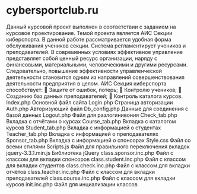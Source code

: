 # cybersportclub.ru
Данный курсовой проект выполнен в соответствии с заданием на курсовое проектирование. Темой проекта является АИС Секции киберспорта. В данной работе рассматривается удобная форма обслуживания учеников секции. Система регламентирует учеников и преподавателей.
В современных условиях эффективное управление представляет собой ценный ресурс организации, наряду с финансовыми, материальными, человеческими и другими ресурсами. Следовательно, повышение эффективности управленческой деятельности становится одним из направлений совершенствования деятельности предприятия в целом. 
АИС Секция киберспорта способствует:
	Защите от ошибок, потерь;
	Контролю учеников;
	Созданию баз данных преподавателей;
	Контроль каталога курсов.
Index.php	Основной файл сайта
Login.php	Страница авторизации
Auth.php	Авторизующий файл
Db_config.php	Данные для соединения с базой данных
Logout.php	Файл для разлогинивония
Check_tab.php	Вкладка с отчётами о курсах
Course_tab.php	Вкладка с каталогом курсов
Student_tab.php	Вкладка с информацией о студентах
Teacher_tab.php	Вкладка с информацией о преподавателях
Sponsor_tab.php	Вкладка с информацией о спонсорах
Style.css	Файл со всеми стилями
Scripts.js	Файл для правильного переключения вкладок
jquery-3.3.1.min.js	Библиотека jQuery
class.sponsor.inc.php	Файл с классом для вкладки спонсоров
class.student.inc.php	Файл с классом для вкладки студентов
class.check.inc.php	Файл с классом для вкладки отчётов
class.teacher.inc.php	Файл с классом для вкладки преподавателей
class.course.inc.php	Файл с классом для вкладки курсов
init.inc.php	Файл для инциализации классов
